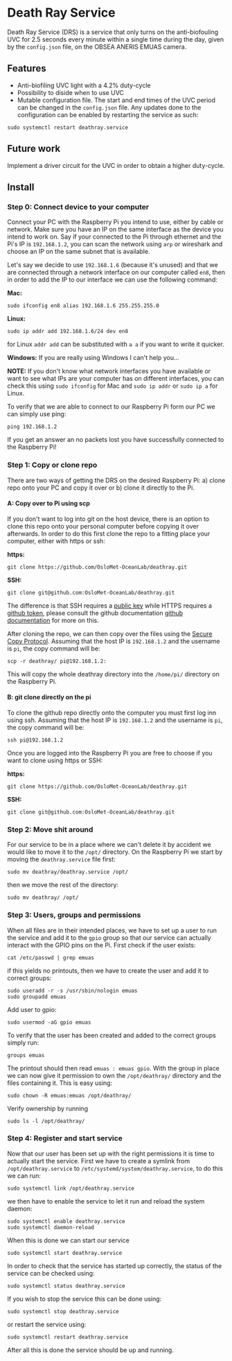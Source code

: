 # Death Ray Service
Death Ray Service (DRS) is a service that only turns on the anti-biofouling UVC for 2.5 seconds every minute within a single time during the day, given by the `config.json` file, on the OBSEA ANERIS EMUAS camera.

## Features
- Anti-biofiling UVC light with a $4.2\%$ duty-cycle
- Possibility to diside when to use UVC
- Mutable configuration file. The start and end times of the UVC period can be changed in the `config.json` file. Any updates done to the configuration can be enabled by restarting the service as such:
```shell 
sudo systemctl restart deathray.service
```

## Future work
Implement a driver circuit for the UVC in order to obtain a higher duty-cycle.

## Install
### Step 0: Connect device to your computer
Connect your PC with the Raspberry Pi you intend to use, either by cable or network. Make sure you have an IP on the same interface as the device you intend to work on. Say if your connected to the Pi through ethernet and the Pi's IP is `192.168.1.2`, you can scan the network using `arp` or wireshark and choose an IP on the same subnet that is available. 

Let's say we decide to use `192.168.1.6` (because it's unused) and that we are connected through a network interface on our computer called `en8`, then in order to add the IP to our interface we can use the following command:

**Mac:**
```shell
sudo ifconfig en8 alias 192.168.1.6 255.255.255.0
```
**Linux:**
```shell
sudo ip addr add 192.168.1.6/24 dev en8
```
for Linux `addr add` can be substituted with `a a` if you want to write it quicker.

**Windows:** If you are really using Windows I can't help you...

**NOTE:** If you don't know what network interfaces you have available or want to see what IPs are your computer has on different interfaces, you can check this using `sudo ifconfig` for Mac and 
`sudo ip addr` or `sudo ip a` for Linux.

To verify that we are able to connect to our Raspberry Pi form our PC we can simply use ping:
```shell
ping 192.168.1.2
```
If you get an answer an no packets lost you have successfully connected to the Raspberry Pi! 


### Step 1: Copy or clone repo
There are two ways of getting the DRS on the desired Raspberry Pi: a) clone repo onto your PC and copy it over or b) clone it directly to the Pi.

#### A: Copy over to Pi using scp
If you don't want to log into git on the host device, there is an option to clone this repo onto your personal computer before copying it over afterwards. In order to do this first clone the repo to a fitting place your computer, either with https or ssh:

**https:**
```shell
git clone https://github.com/OsloMet-OceanLab/deathray.git
```

**SSH:**
```shell
git clone git@github.com:OsloMet-OceanLab/deathray.git
```

The difference is that SSH requires a [public key](https://docs.github.com/en/authentication/connecting-to-github-with-ssh/adding-a-new-ssh-key-to-your-github-account) while HTTPS requires a [github token](https://docs.github.com/en/authentication/keeping-your-account-and-data-secure/managing-your-personal-access-tokens), please consult the github documentation  [github documentation](https://docs.github.com/en/repositories/creating-and-managing-repositories/cloning-a-repository) for more on this.

After cloning the repo, we can then copy over the files using the [Secure Copy Protocol](https://en.wikipedia.org/wiki/Secure_copy_protocol). Assuming that the host IP is `192.168.1.2` and the username is `pi`, the copy command will be:
```shell
scp -r deathray/ pi@192.168.1.2:
```
This will copy the whole deathray directory into the `/home/pi/` directory on the Raspberry Pi.

#### B: git clone directly on the pi
To clone the github repo directly onto the computer you must first log inn using ssh. Assuming that the host IP is `192.168.1.2` and the username is `pi`, the copy command will be:
```shell
ssh pi@192.168.1.2
```
Once you are logged into the Raspberry Pi you are free to choose if you want to clone using https or SSH:

**https:**
```shell
git clone https://github.com/OsloMet-OceanLab/deathray.git
```

**SSH:**
```shell
git clone git@github.com:OsloMet-OceanLab/deathray.git
```

### Step 2: Move shit around
For our service to be in a place where we can't delete it by accident we would like to move it to the `/opt/` directory. On the Raspberry Pi we start by moving the `deathray.service` file first:
```shell
sudo mv deathray/deathray.service /opt/
```
then we move the rest of the directory:
```shell
sudo mv deathray/ /opt/
```

### Step 3: Users, groups and permissions
When all files are in their intended places, we have to set up a user to run the service and add it to the `gpio` group so that our service can actually interact with the GPIO pins on the Pi. First check if the user exists:
```shell
cat /etc/passwd | grep emuas
```
if this yields no printouts, then we have to create the user and add it to correct groups:
```shell
sudo useradd -r -s /usr/sbin/nologin emuas
sudo groupadd emuas
```
Add user to gpio:
```shell
sudo usermod -aG gpio emuas
```
To verify that the user has been created and added to the correct groups simply run:

```shell
groups emuas
```
The printout should then read `emuas : emuas gpio`. With the group in place we can now give it permission to own the `/opt/deathray/` directory and the files containing it. This is easy using:

```shell
sudo chown -R emuas:emuas /opt/deathray/
```
Verify ownership by running
```shell
sudo ls -l /opt/deathray/
```

### Step 4: Register and start service
Now that our user has been set up with the right permissions it is time to actually start the service. First we have to create a symlink from `/opt/deathray.service` to `/etc/systemd/system/deathray.service`, to do this we can run:
```shell
sudo systemctl link /opt/deathray.service
```
we then have to enable the service to let it run and reload the system daemon:
```shell
sudo systemctl enable deathray.service
sudo systemctl daemon-reload
```
When this is done we can start our service
```shell 
sudo systemctl start deathray.service
```
In order to check that the service has started up correctly, the status of the service can be checked using:
```shell 
sudo systemctl status deathray.service
```
If you wish to stop the service this can be done using:
```shell 
sudo systemctl stop deathray.service
```
or restart the service using:
```shell 
sudo systemctl restart deathray.service
```
After all this is done the service should be up and running.

